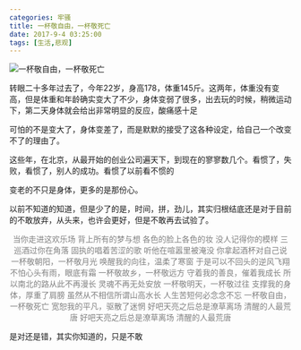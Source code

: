 ```yaml
---
categories: 牢骚
title: 一杯敬自由，一杯敬死亡
date: 2017-9-4 03:25:00
tags: [生活,悲观]
---
```


![一杯敬自由，一杯敬死亡](http://image.msiter.com/stock-photo-226662239.jpg "一杯敬自由，一杯敬死亡 <br/><br/>宽恕我的平凡，驱散了迷惘<br/><br/>好吧天亮之后总是潦草离场<br/><br/>清醒的人最荒唐<br/><br/>好吧天亮之后总是潦草离场<br/><br/>")

<!-- more -->

转眼二十多年过去了，今年22岁，身高178，体重145斤。这两年，体重没有变高，但是体重和年龄确实变大了不少，身体变弱了很多，出去玩的时候，稍微运动下，第二天身体就会给出非常明显的反应，酸痛感十足

可怕的不是变大了，身体变差了，而是默默的接受了这各种设定，给自己一个改变不了的理由了。

这些年，在北京，从最开始的创业公司遍天下，到现在的寥寥数几个。看惯了，失败，看惯了，别人的成功。看惯了以前看不惯的

变老的不只是身体，更多的是那份心。

以前不知道的知道，但是少了的是，时间，拼，劲儿，其实归根结底还是对于目前的不敢放弃，从头来，也许会更好，但是不敢再去试验了。

<center style="font-size:14px;color:gray;">
当你走进这欢乐场
背上所有的梦与想
各色的脸上各色的妆
没人记得你的模样
三巡酒过你在角落
固执的唱着苦涩的歌
听他在喧嚣里被淹没
你拿起酒杯对自己说
一杯敬朝阳，一杯敬月光
唤醒我的向往，温柔了寒窗
于是可以不回头的逆风飞翔
不怕心头有雨，眼底有霜
一杯敬故乡，一杯敬远方
守着我的善良，催着我成长
所以南北的路从此不再漫长
灵魂不再无处安放
一杯敬明天，一杯敬过往
支撑我的身体，厚重了肩膀
虽然从不相信所谓山高水长
人生苦短何必念念不忘
一杯敬自由，一杯敬死亡
宽恕我的平凡，驱散了迷惘
好吧天亮之后总是潦草离场
清醒的人最荒唐
好吧天亮之后总是潦草离场
清醒的人最荒唐

</center>

是对还是错，其实你知道的，只是不敢

